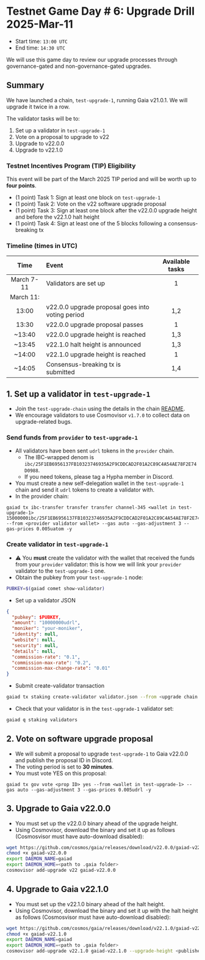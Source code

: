 # Testnet Game Day # 6: Upgrade Drill 2025-Mar-11

* Start time: `13:00 UTC`
* End time: `14:30 UTC`

We will use this game day to review our upgrade processes through governance-gated and non-governance-gated upgrades.

## Summary

We have launched a chain, `test-upgrade-1`, running Gaia v21.0.1. We will upgrade it twice in a row.

The validator tasks will be to:
1. Set up a validator in `test-upgrade-1`
1. Vote on a proposal to upgrade to v22
2. Upgrade to v22.0.0
3. Upgrade to v22.1.0


### Testnet Incentives Program (TIP) Eligibility

This event will be part of the March 2025 TIP period and will be worth up to **four points**.
* (1 point) Task 1: Sign at least one block on `test-upgrade-1`
* (1 point) Task 2: Vote on the v22 software upgrade proposal
* (1 point) Task 3: Sign at least one block after the v22.0.0 upgrade height and before the v22.1.0 halt height
* (1 point) Task 4: Sign at least one of the 5 blocks following a consensus-breaking tx


### Timeline (times in UTC)

|    Time    | Event                                            | Available tasks |
| :--------: | :----------------------------------------------- | :-------------: |
| March 7-11 | Validators are set up                            |        1        |
| March 11:  |                                                  |                 |
|   13:00    | v22.0.0 upgrade proposal goes into voting period |       1,2       |
|   13:30    | v22.0.0 upgrade proposal passes                  |        1        |
|   ~13:40   | v22.0.0 upgrade height is reached                |       1,3       |
|   ~13:45   | v22.1.0 halt height is announced                 |       1,3       |
|   ~14:00   | v22.1.0 upgrade height is reached                |        1        |
|   ~14:05   | Consensus-breaking tx is submitted               |       1,4       |


## 1. Set up a validator in `test-upgrade-1`

* Join the `test-upgrade-chain` using the details in the chain [README](/interchain-security/test-upgrade-1/README.md).
* We encourage validators to use Cosmovisor `v1.7.0` to collect data on upgrade-related bugs.

### Send funds from `provider` to `test-upgrade-1`

* All validators have been sent `udrl` tokens in the `provider` chain.
  * The IBC-wrapped denom is `ibc/25F1EB6956137FB10323746935A2F9CDDCAD2F01A2C89C4A54AE78F2E74D0988`.
  * If you need tokens, please tag a Hypha member in Discord.
* You must create a new self-delegation wallet in the `test-upgrade-1` chain and send it `udrl` tokens  to create a validator with.
* In the provider chain:
```
gaiad tx ibc-transfer transfer transfer channel-345 <wallet in test-upgrade-1> 15000000ibc/25F1EB6956137FB10323746935A2F9CDDCAD2F01A2C89C4A54AE78F2E74D0988 --from <provider validator wallet> --gas auto --gas-adjustment 3 --gas-prices 0.005uatom -y
```

### Create validator in `test-upgrade-1`

* ⚠️ You **must** create the validator with the wallet that received the funds from your  `provider` validator: this is how we will link your `provider` validator to the `test-upgrade-1` one.
* Obtain the pubkey from your `test-upgrade-1` node:
```bash
PUBKEY=$(gaiad comet show-validator)
```
* Set up a validator JSON
```json
{
  "pubkey": $PUBKEY,
  "amount": "10000000udrl",
  "moniker": "your-moniker",
  "identity": null,
  "website": null,
  "security": null,
  "details": null,
  "commission-rate": "0.1",
  "commission-max-rate": "0.2",
  "commission-max-change-rate": "0.01"
}
```
* Submit create-validator transaction
```bash
gaiad tx staking create-validator validator.json --from <upgrade chain validator> --gas auto --gas-adjustment 3 --gas-prices 0.005udrl -y
```

* Check that your validator is in the `test-upgrade-1` validator set:
```bash
gaiad q staking validators
```

## 2. Vote on software upgrade proposal

* We will submit a proposal to upgrade `test-upgrade-1` to Gaia v22.0.0 and publish the proposal ID in Discord.
* The voting period is set to **30 minutes**.
* You must vote YES on this proposal:
```
gaiad tx gov vote <prop ID> yes --from <wallet in test-upgrade-1> --gas auto --gas-adjustment 3 --gas-prices 0.005udrl -y
```

## 3. Upgrade to Gaia v22.0.0

* You must set up the v22.0.0 binary ahead of the upgrade height.
* Using Cosmovisor, download the binary and set it up as follows (Cosmosvisor must have auto-download disabled):
```bash
wget https://github.com/cosmos/gaia/releases/download/v22.0.0/gaiad-v22.0.0-linux-amd64 -O gaiad-v22.0.0
chmod +x gaiad-v22.0.0
export DAEMON_NAME=gaiad
export DAEMON_HOME=<path to .gaia folder>
cosmovisor add-upgrade v22 gaiad-v22.0.0
```

## 4. Upgrade to Gaia v22.1.0

* You must set up the v22.1.0 binary ahead of the halt height.
* Using Cosmovisor, download the binary and set it up with the halt height as follows (Cosmosvisor must have auto-download disabled):
```bash
wget https://github.com/cosmos/gaia/releases/download/v22.1.0/gaiad-v22.1.0-linux-amd64 -O gaiad-v22.1.0
chmod +x gaiad-v22.1.0
export DAEMON_NAME=gaiad
export DAEMON_HOME=<path to .gaia folder>
cosmovisor add-upgrade v22.1.0 gaiad-v22.1.0 --upgrade-height <published halt height> --force
```


